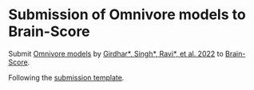 # Submission of Omnivore models to Brain-Score

Submit [Omnivore models](https://github.com/facebookresearch/omnivore)
by [Girdhar*, Singh*, Ravi*, et al. 2022](https://arxiv.org/abs/2201.08377)
to [Brain-Score](http://www.brain-score.org/).

Following the [submission template](https://github.com/brain-score/sample-model-submission).
